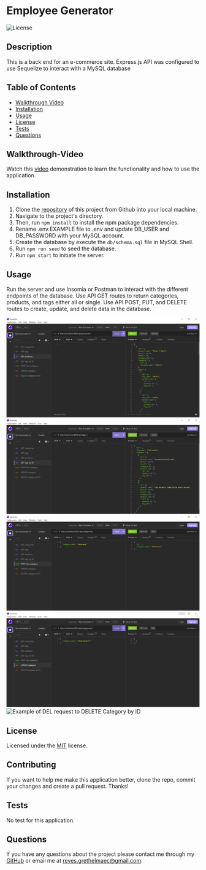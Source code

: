 # Employee Generator

![License](https://img.shields.io/static/v1?label=license&message=MIT&color=brightgreen)

## Description

This is a back end for an e-commerce site. Express.js API was configured to use Sequelize to interact with a MySQL database

## Table of Contents

* [Walkthrough Video](#Walkthrough-Video)    
* [Installation](#Installation)  
* [Usage](#Usage)   
* [License](#License)  
* [Tests](#Tests)  
* [Questions](#Questions)

## Walkthrough-Video

Watch this [video](https://drive.google.com/) demonstration to learn the functionality and how to use the application.

## Installation 

1. Clone the [repository](https://github.com/Garethus/e-commerce-back-end) of this project from Github into your local machine. 
2. Navigate to the project's directory. 
3. Then, run `npm install` to install the npm package dependencies. 
4. Rename .env.EXAMPLE file to .env and update DB_USER and DB_PASSWORD with your MySQL account.
5. Create the database by execute the `db/schema.sql` file in MySQL Shell.
6. Run `npm run seed` to seed the database.
7. Run `npm start` to initiate the server.

## Usage

Run the server and use Insomia or Postman to interact with the different endpoints of the database.
Use API GET routes to return categories, products, and tags either all or single.
Use API POST, PUT, and DELETE routes to create, update, and delete data in the database.

![Example of GET request to return all products](./images/getall.JPG)
![Example of GET request to return a single product](./images/getsingle.JPG)
![Example of POST request to CREATE Category](./images/post.JPG)
![Example of PUT request to UPDATE Category](./images/put.JPG)
![Example of DEL request to DELETE Category by ID](./images/del.JPG)

## License

Licensed under the [MIT](./LICENSE) license.

## Contributing

If you want to help me make this application better, clone the repo, commit your changes and create a pull request. Thanks!

## Tests

No test for this application.

## Questions
    
If you have any questions about the project please contact me through my [GitHub](https://github.com/Garethus) or email me at reyes.grethelmaec@gmail.com.

